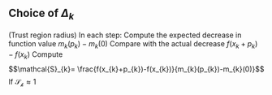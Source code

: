 ## Choice of $\Delta _{k}$ 
(Trust region radius)
In each step:
	Compute the expected decrease in function value $m_{k}(p_{k})-m_{k}(0)$
	Compare with the actual decrease $f(x_{k}+p_{k})-f(x_{k})$
	Compute
	$$\mathcal{S}_{k}= \frac{f(x_{k}+p_{k})-f(x_{k})}{m_{k}(p_{k})-m_{k}(0)}$$
	If $\mathcal{S_{k}}≈1$